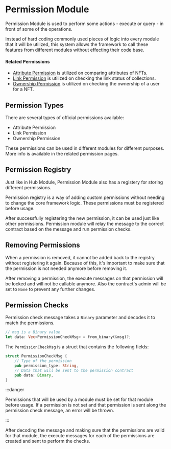# Permission Module

Permission Module is used to perform some actions - execute or query - in front of some of the operations.

Instead of hard coding commonly used pieces of logic into every module that it will be utilized, this system allows the framework to call these features from different modules without effecting their code base.

#### Related Permissions

- [Attribute Permission](/docs/komple-framework/permissions/01-Attribute.md) is utilized on comparing attributes of NFTs.
- [Link Permission](/docs/komple-framework/permissions/02-Link.md) is utilized on checking the link status of collections.
- [Ownership Permission](/docs/komple-framework/permissions/03-Ownership.md) is utilized on checking the ownership of a user for a NFT.

## Permission Types

There are several types of official permissions available:

- Attribute Permission
- Link Permission
- Ownership Permission

These permissions can be used in different modules for different purposes. More info is available in the related permission pages.

## Permission Registry

Just like in Hub Module, Permission Module also has a registery for storing different permissions.

Permission registry is a way of adding custom permissions without needing to change the core framework logic. These permissions must be registered before usage.

After successfully registering the new permission, it can be used just like other permissions. Permission module will relay the message to the correct contract based on the message and run permission checks.

## Removing Permissions

When a permission is removed, it cannot be added back to the registry without registering it again. Because of this, it's important to make sure that the permission is not needed anymore before removing it.

After removing a permission, the execute messages on that permission will be locked and will not be callable anymore. Also the contract's admin will be set to `None` to prevent any further changes.

## Permission Checks

Permission check message takes a `Binary` parameter and decodes it to match the permissions.

```rust
// msg is a Binary value
let data: Vec<PermissionCheckMsg> = from_binary(&msg)?;
```

The `PermissionCheckMsg` is a struct that contains the following fields:

```rust
struct PermissionCheckMsg {
    // Type of the permission
    pub permission_type: String,
    // Data that will be sent to the permission contract
    pub data: Binary,
}
```

:::danger

Permissions that will be used by a module must be set for that module before usage. If a permission is not set and that permission is sent along the permission check message, an error will be thrown.

:::

After decoding the message and making sure that the permissions are valid for that module, the execute messages for each of the permissions are created and sent to perform the checks.
